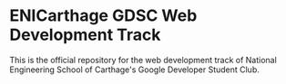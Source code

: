 # ENICarthage GDSC Web Development Track

This is the official repository for the web development track of National Engineering School of Carthage's Google Developer Student Club.
